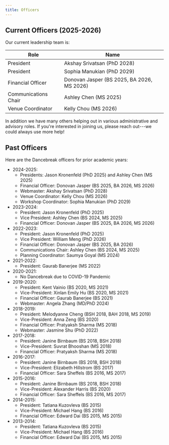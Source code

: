 ```yaml
---
title: Officers
---
```


## Current Officers (2025-2026)

Our current leadership team is:

| Role                 | Name                                         |
|----------------------|----------------------------------------------|
| President            | Akshay Srivatsan (PhD 2028)                  |
| President            | Sophia Manukian  (PhD 2029)                  |
| Financial Officer    | Donovan Jasper   (BS 2025, BA 2026, MS 2026) |
| Communications Chair | Ashley Chen      (MS 2025)                   |
| Venue Coordinator    | Kelly Chou       (MS 2026)                   |

In addition we have many others helping out in various administrative and
advisory roles.  If you're interested in joining us, please reach out---we
could always use more help!

## Past Officers

Here are the Dancebreak officers for prior academic years:
 
* 2024-2025:
  * Presidents: Jason Kronenfeld (PhD 2025) and Ashley Chen (MS 2025)
  * Financial Officer: Donovan Jasper (BS 2025, BA 2026, MS 2026)
  * Webmaster: Akshay Srivatsan (PhD 2028)
  * Venue Coordinator: Kelly Chou (MS 2026)
  * Workshop Coordinator: Sophia Manukian (PhD 2029)
* 2023-2024:
  * President: Jason Kronenfeld (PhD 2025)
  * Vice President: Ashley Chen (BS 2024, MS 2025)
  * Financial Officer: Donovan Jasper (BS 2025, BA 2026, MS 2026)
* 2022-2023:
  * President: Jason Kronenfeld (PhD 2025)
  * Vice President: William Meng (PhD 2026)
  * Financial Officer: Donovan Jasper (BS 2025, BA 2026)
  * Communications Chair: Ashley Chen (BS 2024, MS 2025)
  * Planning Coordinator: Saumya Goyal (MS 2024)
* 2021-2022:
  * President: Gaurab Banerjee (MS 2022)
* 2020-2021:
  * No Dancebreak due to COVID-19 Pandemic
* 2019-2020:
  * President: Kent Vainio (BS 2020, MS 2021)
  * Vice-President: Xinlan Emily Hu (BS 2020, MS 2021)
  * Financial Officer: Gaurab Banerjee (BS 2021)
  * Webmaster: Angela Zhang (MD/PhD 2024)
* 2018-2019:
  * President: Melodyanne Cheng (BSH 2018, BAH 2018, MS 2019)
  * Vice-President: Anna Zeng (BS 2020)
  * Financial Officer: Pratyaksh Sharma (MS 2018)
  * Webmaster: Jasmine Shu (PhD 2022)
* 2017-2018:
  * President: Janine Birnbaum (BS 2018, BSH 2018)
  * Vice-President: Suvrat Bhooshan (MS 2018)
  * Financial Officer: Pratyaksh Sharma (MS 2018)
* 2016-2017:
  * President: Janine Birnbaum (BS 2018, BSH 2018)
  * Vice-President: Elizabeth Hillstrom (BS 2017)
  * Financial Officer: Sara Sheffels (BS 2016, MS 2017)
* 2015-2016:
  * President: Janine Birnbaum (BS 2018, BSH 2018)
  * Vice-President: Alexander Harris (BS 2020)
  * Financial Officer: Sara Sheffels (BS 2016, MS 2017)
* 2014-2015:
  * President: Tatiana Kuzovleva (BS 2015)
  * Vice-President: Michael Hang (BS 2016)
  * Financial Officer: Edward Dai (BS 2015, MS 2015)
* 2013-2014:
  * President: Tatiana Kuzovleva (BS 2015)
  * Vice-President: Michael Hang (BS 2016)
  * Financial Officer: Edward Dai (BS 2015, MS 2015)
